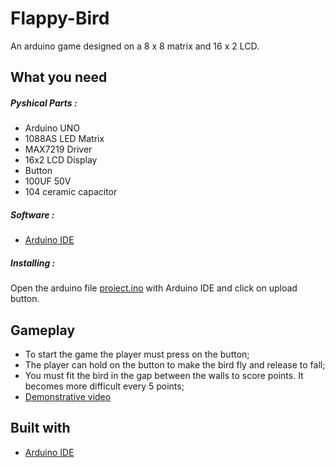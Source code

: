 # Flappy-Bird
An arduino game designed on a 8 x 8 matrix and 16 x 2 LCD.

## What you need 
##### Pyshical Parts :
* Arduino UNO
* 1088AS LED Matrix
* MAX7219 Driver
* 16x2 LCD Display
* Button 
* 100UF 50V
* 104 ceramic capacitor

##### Software :
* [Arduino IDE](https://www.arduino.cc/en/main/software)

##### Installing :

Open the arduino file [proiect.ino](./proiect.ino) with Arduino IDE and click on upload button.

## Gameplay

* To start the game the player must press on the button; 
* The player can hold on the button to make the bird fly and release to fall;
* You must fit the bird in the gap between the walls to score points. It becomes more difficult every 5 points;
* [Demonstrative video](https://drive.google.com/open?id=1VHPbNwdJ3gTokfjorNThMMhMGoxdmGS_)

## Built with

* [Arduino IDE](https://www.arduino.cc/en/main/software)
